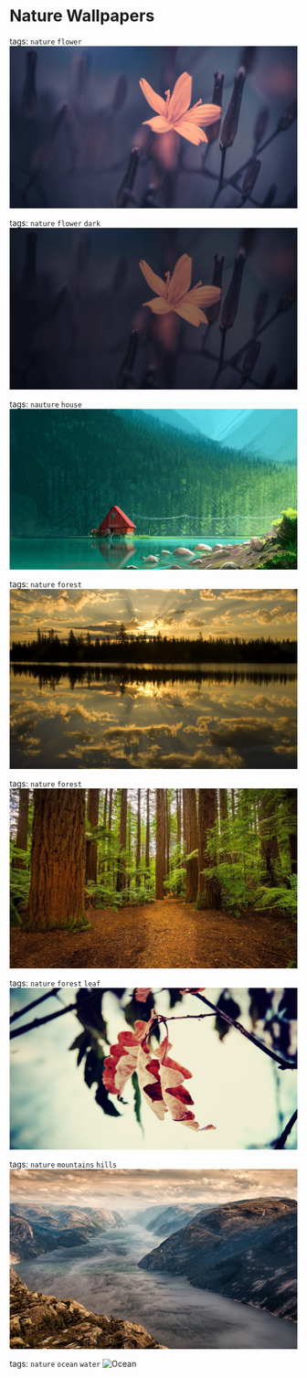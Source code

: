 # Nature Wallpapers

tags: ```nature``` ```flower``` 
![Flower](./flower.png)

tags: ```nature``` ```flower``` ```dark``` 
![Flower](./lockscreen-flower.png)

tags: ```nauture``` ```house```
![House](./house.jpg)

tags: ```nature``` ```forest```
![Forest](./forest.jpg)

tags: ```nature``` ```forest```
![Jungle](./jungle.jpg)

tags: ```nature``` ```forest``` ```leaf```
![Leaf](./leaf.jpg)

tags: ```nature``` ```mountains``` ```hills```
![Mountains](./mountains.jpg)

tags: ```nature``` ```ocean``` ```water```
![Ocean](./ocean.jpg)
